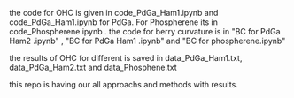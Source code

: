 the code for OHC is given in code_PdGa_Ham1.ipynb and code_PdGa_Ham1.ipynb for PdGa. For Phospherene its in code_Phospherene.ipynb . 
the code for berry curvature is in "BC for PdGa Ham2 .ipynb" , "BC for PdGa Ham1 .ipynb" and "BC for phospherene.ipynb"

the results of OHC for different is saved in 
data_PdGa_Ham1.txt, data_PdGa_Ham2.txt and data_Phosphene.txt

this repo is having our all approachs and methods with results.

